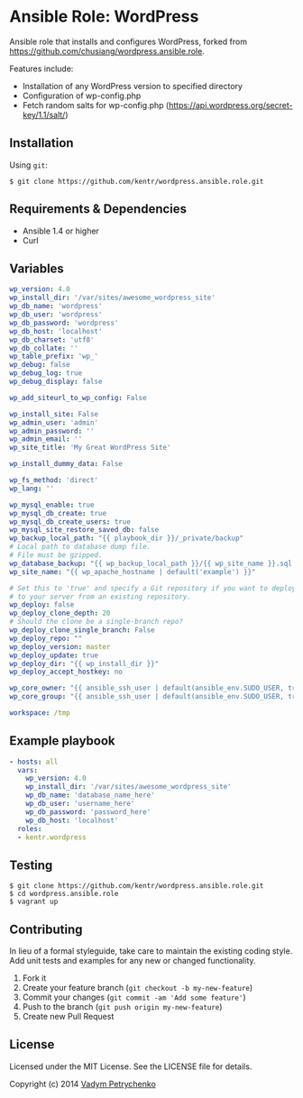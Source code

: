 # Ansible Role: WordPress

Ansible role that installs and configures WordPress, forked from https://github.com/chusiang/wordpress.ansible.role.

Features include:
- Installation of any WordPress version to specified directory
- Configuration of wp-config.php
- Fetch random salts for wp-config.php (https://api.wordpress.org/secret-key/1.1/salt/)

## Installation

Using `git`:
```shell
$ git clone https://github.com/kentr/wordpress.ansible.role.git
```

## Requirements & Dependencies
- Ansible 1.4 or higher
- Curl

## Variables

```yaml
wp_version: 4.0
wp_install_dir: '/var/sites/awesome_wordpress_site'
wp_db_name: 'wordpress'
wp_db_user: 'wordpress'
wp_db_password: 'wordpress'
wp_db_host: 'localhost'
wp_db_charset: 'utf8'
wp_db_collate: ''
wp_table_prefix: 'wp_'
wp_debug: false
wp_debug_log: true
wp_debug_display: false

wp_add_siteurl_to_wp_config: False

wp_install_site: False
wp_admin_user: 'admin'
wp_admin_password: ''
wp_admin_email: ''
wp_site_title: 'My Great WordPress Site'

wp_install_dummy_data: False

wp_fs_method: 'direct'
wp_lang: ''

wp_mysql_enable: true
wp_mysql_db_create: true
wp_mysql_db_create_users: true
wp_mysql_site_restore_saved_db: false
wp_backup_local_path: "{{ playbook_dir }}/_private/backup"
# Local path to database dump file.
# File must be gzipped.
wp_database_backup: "{{ wp_backup_local_path }}/{{ wp_site_name }}.sql.gz"
wp_site_name: "{{ wp_apache_hostname | default('example') }}"

# Set this to 'true' and specify a Git repository if you want to deploy WordPress
# to your server from an existing repository.
wp_deploy: false
wp_deploy_clone_depth: 20
# Should the clone be a single-branch repo?
wp_deploy_clone_single_branch: False
wp_deploy_repo: ""
wp_deploy_version: master
wp_deploy_update: true
wp_deploy_dir: "{{ wp_install_dir }}"
wp_deploy_accept_hostkey: no

wp_core_owner: "{{ ansible_ssh_user | default(ansible_env.SUDO_USER, true) | default(ansible_env.USER, true) | default(ansible_user_id) }}"
wp_core_group: "{{ ansible_ssh_user | default(ansible_env.SUDO_USER, true) | default(ansible_env.USER, true) | default(ansible_user_id) }}"

workspace: /tmp
```

## Example playbook
```yaml
- hosts: all
  vars:
    wp_version: 4.0
    wp_install_dir: '/var/sites/awesome_wordpress_site'
    wp_db_name: 'database_name_here'
    wp_db_user: 'username_here'
    wp_db_password: 'password_here'
    wp_db_host: 'localhost'
  roles:
  - kentr.wordpress
```

## Testing
```shell
$ git clone https://github.com/kentr/wordpress.ansible.role.git
$ cd wordpress.ansible.role
$ vagrant up
```

## Contributing
In lieu of a formal styleguide, take care to maintain the existing coding style. Add unit tests and examples for any new or changed functionality.

1. Fork it
2. Create your feature branch (`git checkout -b my-new-feature`)
3. Commit your changes (`git commit -am 'Add some feature'`)
4. Push to the branch (`git push origin my-new-feature`)
5. Create new Pull Request

## License

Licensed under the MIT License. See the LICENSE file for details.

Copyright (c) 2014 [Vadym Petrychenko](http://petrychenko.com/)
